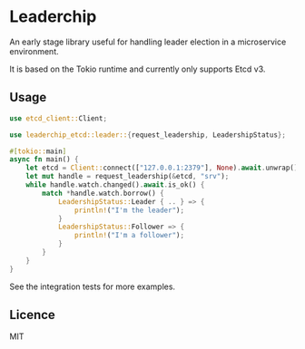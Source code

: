 # Leaderchip

An early stage library useful for handling leader election in a microservice environment.

It is based on the Tokio runtime and currently only supports Etcd v3.

## Usage

```rust
use etcd_client::Client;

use leaderchip_etcd::leader::{request_leadership, LeadershipStatus};

#[tokio::main]
async fn main() {
    let etcd = Client::connect(["127.0.0.1:2379"], None).await.unwrap();
    let mut handle = request_leadership(&etcd, "srv");
    while handle.watch.changed().await.is_ok() {
        match *handle.watch.borrow() {
            LeadershipStatus::Leader { .. } => {
                println!("I'm the leader");
            }
            LeadershipStatus::Follower => {
                println!("I'm a follower");
            }
        }
    }
}
```

See the integration tests for more examples.

## Licence

MIT

